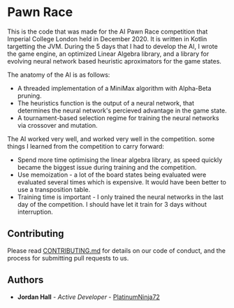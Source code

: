 # Pawn Race
This is the code that was made for the AI Pawn Race competition that Imperial College London held in December 2020. It is written in Kotlin targetting the JVM. During the 5 days that I had to develop the AI, I wrote the game engine, an optimized Linear Algebra library, and a library for evolving neural network based heuristic aproximators for the game states.

The anatomy of the AI is as follows:
 - A threaded implementation of a MiniMax algorithm with Alpha-Beta pruning.
 - The heuristics function is the output of a neural network, that determines the neural network's percieved advantage in the game state.
 - A tournament-based selection regime for training the neural networks via crossover and mutation.
 
The AI worked very well, and worked very well in the competition. some things I learned from the competition to carry forward:
 - Spend more time optimising the linear algebra library, as speed quickly became the biggest issue during training and the competition.
 - Use memoization - a lot of the board states being evaluated were evaluated several times which is expensive. It would have been better to use a transposition table.
 - Training time is important - I only trained the neural networks in the last day of the competition. I should have let it train for 3 days without interruption.

## Contributing
Please read [CONTRIBUTING.md](https://gist.github.com/PurpleBooth/b24679402957c63ec426) for details on our code of conduct, and the process for submitting pull requests to us.
## Authors

* **Jordan Hall** - *Active Developer* - [PlatinumNinja72](https://github.com/PlatinumNinja72)
